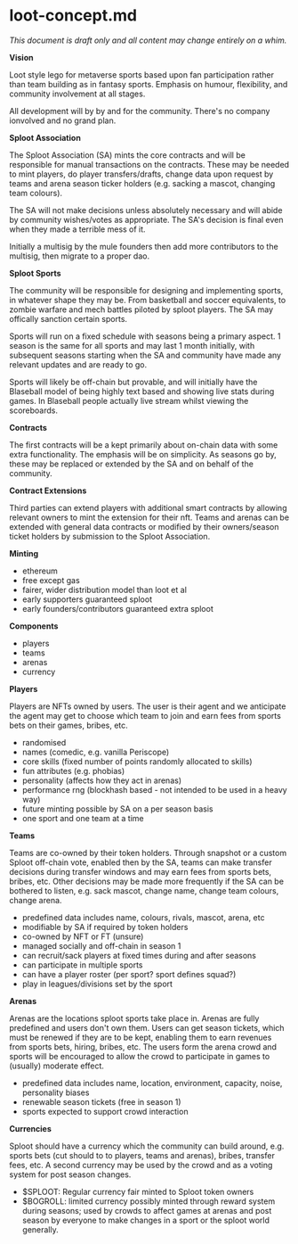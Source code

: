 # loot-concept.md

*This document is draft only and all content may change entirely on a whim.*

**Vision**

Loot style lego for metaverse sports based upon fan participation rather than team building as in fantasy sports. Emphasis on humour, flexibility, and community involvement at all stages.

All development will by by and for the community. There's no company ionvolved and no grand plan.

**Sploot Association**

The Sploot Association (SA) mints the core contracts and will be responsible for manual transactions on the contracts. These may be needed to mint players, do player transfers/drafts, change data upon request by teams and arena season ticker holders (e.g. sacking a mascot, changing team colours). 

The SA will not make decisions unless absolutely necessary and will abide by community wishes/votes as appropriate. The SA's decision is final even when they made a terrible mess of it.

Initially a multisig by the mule founders then add more contributors to the multisig, then migrate to a proper dao.

**Sploot Sports**

The community will be responsible for designing and implementing sports, in whatever shape they may be. From basketball and soccer equivalents, to zombie warfare and mech battles piloted by sploot players. The SA may offically sanction certain sports.

Sports will run on a fixed schedule with seasons being a primary aspect. 1 season is the same for all sports and may last 1 month initially, with subsequent seasons starting when the SA and community have made any relevant updates and are ready to go.

Sports will likely be off-chain but provable, and will initially have the Blaseball model of being highly text based and showing live stats during games. In Blaseball people actually live stream whilst viewing the scoreboards.

**Contracts**

The first contracts will be a kept primarily about on-chain data with some extra functionality. The emphasis will be on simplicity. As seasons go by, these may be replaced or extended by the SA and on behalf of the community.

**Contract Extensions**

Third parties can extend players with additional smart contracts by allowing relevant owners to mint the extension for their nft. Teams and arenas can be extended with general data contracts or modified by their owners/season ticket holders by submission to the Sploot Association.

**Minting**
- ethereum
- free except gas
- fairer, wider distribution model than loot et al
- early supporters guaranteed sploot
- early founders/contributors guaranteed extra sploot

**Components**
- players
- teams
- arenas
- currency

**Players**

Players are NFTs owned by users. The user is their agent and we anticipate the agent may get to choose which team to join and earn fees from sports bets on their games, bribes, etc.
- randomised
- names (comedic, e.g. vanilla Periscope)
- core skills (fixed number of points randomly allocated to skills)
- fun attributes (e.g. phobias)
- personality (affects how they act in arenas)
- performance rng (blockhash based - not intended to be used in a heavy way)
- future minting possible by SA on a per season basis
- one sport and one team at a time

**Teams**

Teams are co-owned by their token holders. Through snapshot or a custom Sploot off-chain vote, enabled then by the SA, teams can make transfer decisions during transfer windows and may earn fees from sports bets, bribes, etc. Other decisions may be made more frequently if the SA can be bothered to listen, e.g. sack mascot, change name, change team colours, change arena.
- predefined data includes name, colours, rivals, mascot, arena, etc
- modifiable by SA if required by token holders
- co-owned by NFT or FT (unsure)
- managed socially and off-chain in season 1
- can recruit/sack players at fixed times during and after seasons
- can participate in multiple sports
- can have a player roster (per sport? sport defines squad?)
- play in leagues/divisions set by the sport

**Arenas**

Arenas are the locations sploot sports take place in. Arenas are fully predefined and users don't own them. Users can get season tickets, which must be renewed if they are to be kept, enabling them to earn revenues from sports bets, hiring, bribes, etc. The users form the arena crowd and sports will be encouraged to allow the crowd to participate in games to (usually) moderate effect.
- predefined data includes name, location, environment, capacity, noise, personality biases
- renewable season tickets (free in season 1)
- sports expected to support crowd interaction

**Currencies**

Sploot should have a currency which the community can build around, e.g. sports bets (cut should to to players, teams and arenas), bribes, transfer fees, etc. A second currency may be used by the crowd and as a voting system for post season changes.
- $SPLOOT: Regular currency fair minted to Sploot token owners
- $BOGROLL: limited currency possibly minted through reward system during seasons; used by crowds to affect games at arenas and post season by everyone to make changes in a sport or the sploot world generally.

